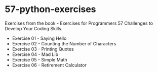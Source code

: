 # 57-python-exercises

Exercises from the book - Exercises for Programmers 57 Challenges to Develop Your Coding Skills.

- Exercise 01 - Saying Hello
- Exercise 02 - Counting the Number of Characters
- Exercise 03 - Printing Quotes
- Exercise 04 - Mad Lib
- Exercise 05 - Simple Math
- Exercise 06 - Retirement Calculator

